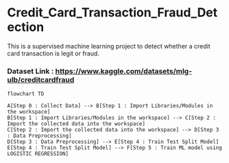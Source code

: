 # Credit_Card_Transaction_Fraud_Detection
This is a supervised machine learning project to detect whether a credit card transaction is legit or fraud.

### Dataset Link : https://www.kaggle.com/datasets/mlg-ulb/creditcardfraud

```mermaid
flowchart TD

A[Step 0 : Collect Data] --> B[Step 1 : Import Libraries/Modules in the workspace]
B[Step 1 : Import Libraries/Modules in the workspace] --> C[Step 2 : Import the collected data into the workspace]
C[Step 2 : Import the collected data into the workspace] --> D[Step 3 : Data Preprocessing]
D[Step 3 : Data Preprocessing] --> E[Step 4 : Train Test Split Model]
E[Step 4 : Train Test Split Model] --> F[Step 5 : Train ML model using LOGISTIC REGRESSION]
```

